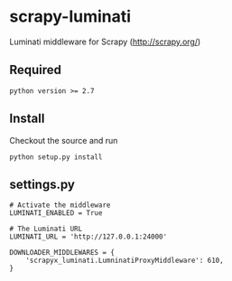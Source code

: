 # scrapy-luminati

Luminati middleware for Scrapy (http://scrapy.org/)

Required
--------

    python version >= 2.7


Install
--------

Checkout the source and run

    python setup.py install


settings.py
-----------

    # Activate the middleware
    LUMINATI_ENABLED = True
    
    # The Luminati URL
    LUMINATI_URL = 'http://127.0.0.1:24000'

    DOWNLOADER_MIDDLEWARES = {
        'scrapyx_luminati.LumninatiProxyMiddleware': 610,
    }
